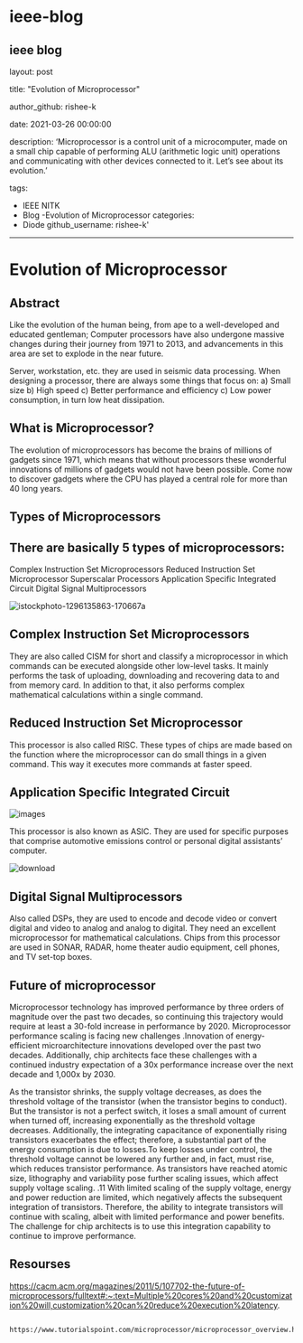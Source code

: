 # ieee-blog
ieee blog
---
layout: post

title: "Evolution of Microprocessor"

author_github: rishee-k

date: 2021-03-26 00:00:00

description: ‘Microprocessor is a control unit of a microcomputer, made on a small chip capable of performing ALU (arithmetic logic unit) operations and communicating with  other devices connected to it. Let’s see about its evolution.’ 

tags:
- IEEE NITK
- Blog
-Evolution of Microprocessor
categories:
- Diode
github_username: rishee-k'
---

# Evolution of Microprocessor

## Abstract

Like the evolution of the human being, from ape to a well-developed and educated gentleman; Computer processors have also undergone massive changes during their journey from 1971 to 2013, and advancements in this area are set to explode in the near future.

Server, workstation, etc. they are used in seismic data processing. When designing a processor, there are always some things that focus on: a) Small size b) High speed c) Better performance and efficiency c) Low power consumption, in turn low heat dissipation. 

## What is Microprocessor?


The evolution of microprocessors has become the brains of millions of gadgets since 1971, which means that without processors these wonderful innovations of millions of gadgets would not have  been possible. Come now to discover gadgets where the CPU has played a central role for more than 40 long years.

## Types of Microprocessors


## There are basically 5 types of microprocessors:
Complex Instruction Set Microprocessors
Reduced Instruction Set Microprocessor
Superscalar Processors
Application Specific Integrated Circuit
Digital Signal Multiprocessors



![istockphoto-1296135863-170667a](https://user-images.githubusercontent.com/78703003/166898405-15dbbeb3-d51e-4cbc-983f-c0a89c95b728.jpg)





## Complex Instruction Set Microprocessors

They are also called CISM for short and classify a microprocessor in which commands can be executed alongside other low-level tasks. It mainly performs the task of uploading, downloading and recovering data to and from  memory card. In addition to that, it also performs complex mathematical calculations within a single command.

## Reduced Instruction Set Microprocessor

This processor is also called RISC. These types of chips are made based on the function where the microprocessor can do small things in a given command. This way it executes more commands at  faster speed.

## Application Specific Integrated Circuit


![images](https://user-images.githubusercontent.com/78703003/166898600-70826849-6290-41e0-93e5-4fb3f181b413.jpg)



This processor is also known as ASIC. They are used for specific purposes that comprise automotive emissions control or personal digital assistants’ computer. 


![download](https://user-images.githubusercontent.com/78703003/166898902-603b3f3b-62fe-4fcd-ae9c-0f7b6533b930.jpg)



## Digital Signal Multiprocessors

Also called DSPs, they are used to encode and decode video or  convert  digital and video to analog and analog to digital. They need an excellent microprocessor for mathematical calculations. Chips from this processor are used in SONAR, RADAR, home theater audio equipment, cell phones, and TV set-top boxes.

## Future of microprocessor
Microprocessor technology has improved performance by three orders of magnitude over the past two decades, so continuing this trajectory would require at least a 30-fold increase in performance  by 2020. Microprocessor performance scaling is facing new challenges .Innovation of energy-efficient microarchitecture innovations developed over the past two decades. Additionally, chip architects  face these challenges with a continued industry expectation of a 30x performance increase over the next decade and 1,000x  by 2030.

As the transistor shrinks, the supply voltage decreases, as does the threshold voltage of the transistor (when the transistor begins to conduct). But the transistor is not a perfect switch, it loses a small amount of current when turned off, increasing exponentially as the threshold voltage decreases. Additionally, the integrating capacitance of exponentially rising transistors exacerbates the effect; therefore, a substantial part of the energy consumption is due to losses.To keep losses under control, the threshold voltage cannot be lowered any further and, in fact, must rise, which reduces transistor performance. As transistors have reached atomic size, lithography and variability pose further scaling issues, which affect supply voltage scaling. .11 With limited scaling of the supply voltage, energy and power reduction are limited, which negatively affects the subsequent integration of transistors. Therefore, the ability to integrate transistors will continue with scaling, albeit with limited performance and power benefits. The challenge for chip architects is to use this integration capability to continue to improve performance.

## Resourses

https://cacm.acm.org/magazines/2011/5/107702-the-future-of-microprocessors/fulltext#:~:text=Multiple%20cores%20and%20customization%20will,customization%20can%20reduce%20execution%20latency.


     https://www.tutorialspoint.com/microprocessor/microprocessor_overview.html
